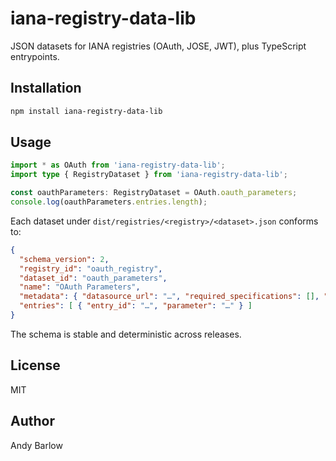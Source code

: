 # iana-registry-data-lib

JSON datasets for IANA registries (OAuth, JOSE, JWT), plus TypeScript entrypoints.

## Installation

```sh
npm install iana-registry-data-lib
```

## Usage

```ts
import * as OAuth from 'iana-registry-data-lib';
import type { RegistryDataset } from 'iana-registry-data-lib';

const oauthParameters: RegistryDataset = OAuth.oauth_parameters;
console.log(oauthParameters.entries.length);
```

Each dataset under `dist/registries/<registry>/<dataset>.json` conforms to:

```json
{
  "schema_version": 2,
  "registry_id": "oauth_registry",
  "dataset_id": "oauth_parameters",
  "name": "OAuth Parameters",
  "metadata": { "datasource_url": "…", "required_specifications": [], "last_updated_iso": "…" },
  "entries": [ { "entry_id": "…", "parameter": "…" } ]
}
```

The schema is stable and deterministic across releases.

## License
MIT

## Author
Andy Barlow
